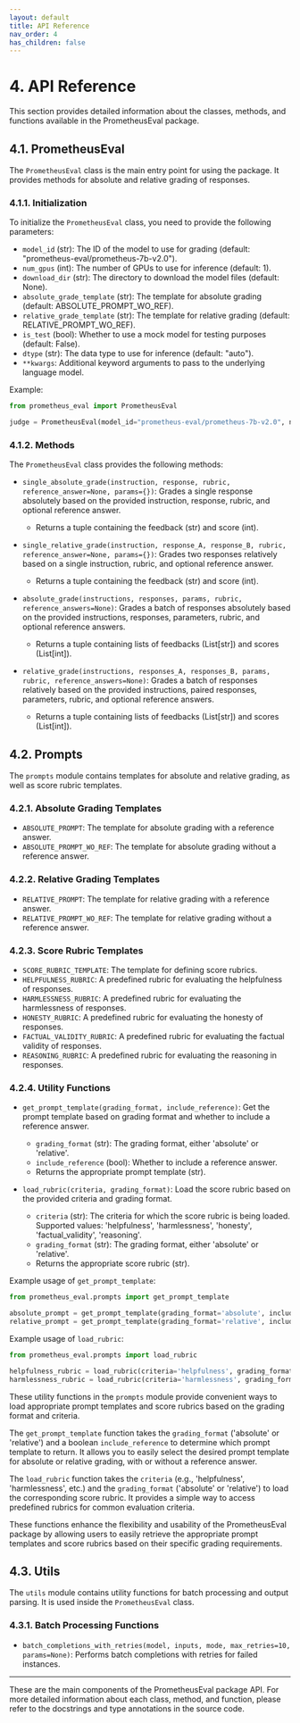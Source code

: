 ```yaml
---
layout: default
title: API Reference
nav_order: 4
has_children: false
---
```


# 4. API Reference

This section provides detailed information about the classes, methods, and functions available in the PrometheusEval package.

## 4.1. PrometheusEval

The `PrometheusEval` class is the main entry point for using the package. It provides methods for absolute and relative grading of responses.

### 4.1.1. Initialization

To initialize the `PrometheusEval` class, you need to provide the following parameters:

- `model_id` (str): The ID of the model to use for grading (default: "prometheus-eval/prometheus-7b-v2.0").
- `num_gpus` (int): The number of GPUs to use for inference (default: 1).
- `download_dir` (str): The directory to download the model files (default: None).
- `absolute_grade_template` (str): The template for absolute grading (default: ABSOLUTE_PROMPT_WO_REF).
- `relative_grade_template` (str): The template for relative grading (default: RELATIVE_PROMPT_WO_REF).
- `is_test` (bool): Whether to use a mock model for testing purposes (default: False).
- `dtype` (str): The data type to use for inference (default: "auto").
- `**kwargs`: Additional keyword arguments to pass to the underlying language model.

Example:
```python
from prometheus_eval import PrometheusEval

judge = PrometheusEval(model_id="prometheus-eval/prometheus-7b-v2.0", num_gpus=1)
```

### 4.1.2. Methods

The `PrometheusEval` class provides the following methods:

- `single_absolute_grade(instruction, response, rubric, reference_answer=None, params={})`: Grades a single response absolutely based on the provided instruction, response, rubric, and optional reference answer.
  - Returns a tuple containing the feedback (str) and score (int).

- `single_relative_grade(instruction, response_A, response_B, rubric, reference_answer=None, params={})`: Grades two responses relatively based on a single instruction, rubric, and optional reference answer.
  - Returns a tuple containing the feedback (str) and score (int).

- `absolute_grade(instructions, responses, params, rubric, reference_answers=None)`: Grades a batch of responses absolutely based on the provided instructions, responses, parameters, rubric, and optional reference answers.
  - Returns a tuple containing lists of feedbacks (List[str]) and scores (List[int]).

- `relative_grade(instructions, responses_A, responses_B, params, rubric, reference_answers=None)`: Grades a batch of responses relatively based on the provided instructions, paired responses, parameters, rubric, and optional reference answers.
  - Returns a tuple containing lists of feedbacks (List[str]) and scores (List[int]).

## 4.2. Prompts

The `prompts` module contains templates for absolute and relative grading, as well as score rubric templates.

### 4.2.1. Absolute Grading Templates

- `ABSOLUTE_PROMPT`: The template for absolute grading with a reference answer.
- `ABSOLUTE_PROMPT_WO_REF`: The template for absolute grading without a reference answer.

### 4.2.2. Relative Grading Templates

- `RELATIVE_PROMPT`: The template for relative grading with a reference answer.
- `RELATIVE_PROMPT_WO_REF`: The template for relative grading without a reference answer.

### 4.2.3. Score Rubric Templates

- `SCORE_RUBRIC_TEMPLATE`: The template for defining score rubrics.
- `HELPFULNESS_RUBRIC`: A predefined rubric for evaluating the helpfulness of responses.
- `HARMLESSNESS_RUBRIC`: A predefined rubric for evaluating the harmlessness of responses.
- `HONESTY_RUBRIC`: A predefined rubric for evaluating the honesty of responses.
- `FACTUAL_VALIDITY_RUBRIC`: A predefined rubric for evaluating the factual validity of responses.
- `REASONING_RUBRIC`: A predefined rubric for evaluating the reasoning in responses.


### 4.2.4. Utility Functions

- `get_prompt_template(grading_format, include_reference)`: Get the prompt template based on grading format and whether to include a reference answer.
  - `grading_format` (str): The grading format, either 'absolute' or 'relative'.
  - `include_reference` (bool): Whether to include a reference answer.
  - Returns the appropriate prompt template (str).

- `load_rubric(criteria, grading_format)`: Load the score rubric based on the provided criteria and grading format.
  - `criteria` (str): The criteria for which the score rubric is being loaded. Supported values: 'helpfulness', 'harmlessness', 'honesty', 'factual_validity', 'reasoning'.
  - `grading_format` (str): The grading format, either 'absolute' or 'relative'.
  - Returns the appropriate score rubric (str).

Example usage of `get_prompt_template`:
```python
from prometheus_eval.prompts import get_prompt_template

absolute_prompt = get_prompt_template(grading_format='absolute', include_reference=True)
relative_prompt = get_prompt_template(grading_format='relative', include_reference=False)
```

Example usage of `load_rubric`:
```python
from prometheus_eval.prompts import load_rubric

helpfulness_rubric = load_rubric(criteria='helpfulness', grading_format='absolute')
harmlessness_rubric = load_rubric(criteria='harmlessness', grading_format='relative')
```

These utility functions in the `prompts` module provide convenient ways to load appropriate prompt templates and score rubrics based on the grading format and criteria.

The `get_prompt_template` function takes the `grading_format` ('absolute' or 'relative') and a boolean `include_reference` to determine which prompt template to return. It allows you to easily select the desired prompt template for absolute or relative grading, with or without a reference answer.

The `load_rubric` function takes the `criteria` (e.g., 'helpfulness', 'harmlessness', etc.) and the `grading_format` ('absolute' or 'relative') to load the corresponding score rubric. It provides a simple way to access predefined rubrics for common evaluation criteria.

These functions enhance the flexibility and usability of the PrometheusEval package by allowing users to easily retrieve the appropriate prompt templates and score rubrics based on their specific grading requirements.

## 4.3. Utils

The `utils` module contains utility functions for batch processing and output parsing. It is used inside the `PrometheusEval` class.

### 4.3.1. Batch Processing Functions

- `batch_completions_with_retries(model, inputs, mode, max_retries=10, params=None)`: Performs batch completions with retries for failed instances.


---

These are the main components of the PrometheusEval package API. For more detailed information about each class, method, and function, please refer to the docstrings and type annotations in the source code.